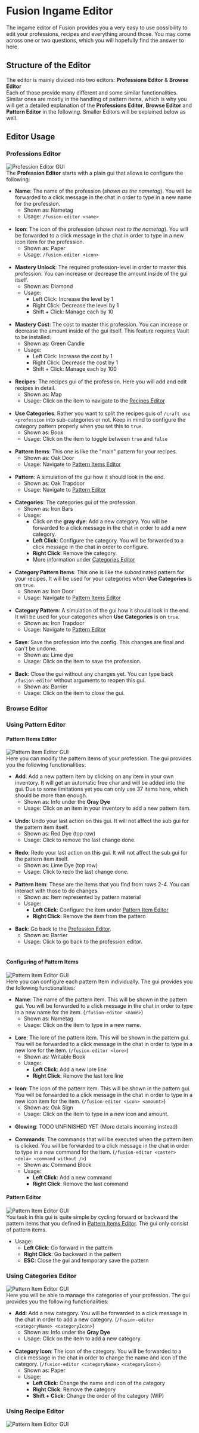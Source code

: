 # Fusion Ingame Editor
The ingame editor of Fusion provides you a very easy to use possibility to edit your professions, recipes and everything 
around those. You may come across one or two questions, which you will hopefully find the answer to here.

## Structure of the Editor
The editor is mainly divided into two editors: **Professions Editor** & **Browse Editor**<br>
Each of those provide many different and some similar functionalities. Similar ones are mostly in the handling of 
pattern items, which is why you will get a detailed explanation of the **Professions Editor**, **Browse Editor** and 
**Pattern Editor** in the following. Smaller Editors will be explained below as well.

## Editor Usage
### Professions Editor
![Profession Editor GUI](../images/professions_gui.png)<br>
The **Profession Editor** starts with a plain gui that allows to configure the following:
- **Name**: The name of the profession (*shown as the nametag*). 
You will be forwarded to a click message in the chat in order to type in a new name for the profession.
  - Shown as: Nametag
  - Usage: `/fusion-editor <name>`
<br><br>
- **Icon**: The icon of the profession (*shown next to the nametag*). You will be forwarded to a click message in the 
chat in order to type in a new icon item for the profession.
  - Shown as: Paper
  - Usage: `/fusion-editor <icon>`
    <br><br>
- **Mastery Unlock**: The required profession-level in order to master this profession. You can increase or decrease 
the amount inside of the gui itself.
  - Shown as: Diamond 
  - Usage:
    - Left Click: Increase the level by 1
    - Right Click: Decrease the level by 1
    - Shift + Click: Manage each by 10
<br><br>
- **Mastery Cost**: The cost to master this profession. You can increase or decrease the amount inside of the gui itself. 
This feature requires Vault to be installed.
  - Shown as: Green Candle
  - Usage:
    - Left Click: Increase the cost by 1
    - Right Click: Decrease the cost by 1
    - Shift + Click: Manage each by 100
<br><br>
- **Recipes**: The recipes gui of the profession. Here you will add and edit recipes in detail.
  - Shown as: Map
  - Usage: Click on the item to navigate to the [Recipes Editor](#using-recipe-editor)
<br><br>
- **Use Categories**: Rather you want to split the recipes guis of `/craft use <profession` into sub-categories or not. 
Keep in mind to configure the category pattern properly when you set this to `true`.
    - Shown as: Book
    - Usage: Click on the item to toggle between `true` and `false`
<br><br>
- **Pattern Items**: This one is like the "main" pattern for your recipes.
  - Shown as: Oak Door
  - Usage: Navigate to [Pattern Items Editor](#pattern-items-editor)
<br><br>
- **Pattern**: A simulation of the gui how it should look in the end.
  - Shown as: Oak Trapdoor
  - Usage: Navigate to [Pattern Editor](#pattern-editor)
<br><br>
- **Categories**: The categories gui of the profession.
  - Shown as: Iron Bars
  - Usage:
    - Click on the **gray dye**: Add a new category. You will be forwarded to a click message in the chat in order to 
    add a new category.
    - **Left Click**: Configure the category. You will be forwarded to a click message in the chat in order to configure.
    - **Right Click**: Remove the category.
    - More information under [Categories Editor](#using-categories-editor)
<br><br>
- **Category Pattern Items**: This one is like the subordinated pattern for your recipes. It will be used for your 
categories when **Use Categories** is on `true`.
  - Shown as: Iron Door
  - Usage: Navigate to [Pattern Items Editor](#pattern-items-editor)
<br><br>
- **Category Pattern**: A simulation of the gui how it should look in the end. It will be used for your
  categories when **Use Categories** is on `true`.
  - Shown as: Iron Trapdoor
  - Usage: Navigate to [Pattern Editor](#pattern-editor)
<br><br>
- **Save**: Save the profession into the config. This changes are final and can't be undone.
  - Shown as: Lime dye
  - Usage: Click on the item to save the profession.
<br><br>
- **Back**: Close the gui without any changes yet. You can type back `/fusion-editor` without arguments to reopen this gui.
  - Shown as: Barrier
  - Usage: Click on the item to close the gui.
### Browse Editor
### Using Pattern Editor
#### Pattern Items Editor
![Pattern Item Editor GUI](../images/pattern_items_gui.png)<br>
Here you can modify the pattern items of your profession. The gui provides you the following functionalities:
- **Add**: Add a new pattern item by clicking on any item in your own inventory. It will get an automatic free char and 
will be added into the gui. Due to some limitations yet you can only use 37 items here, which should be more than enough.
  - Shown as: Info under the **Gray Dye**
  - Usage: Click on an item in your inventory to add a new pattern item.
<br><br>
- **Undo**: Undo your last action on this gui. It will not affect the sub gui for the pattern item itself.
  - Shown as: Red Dye (top row)
  - Usage: Click to remove the last change done.
<br><br>
- **Redo**: Redo your last action on this gui. It will not affect the sub gui for the pattern item itself.
  - Shown as: Lime Dye (top row)
  - Usage: Click to redo the last change done.
<br><br>
- **Pattern Item**: These are the items that you find from rows 2-4. You can interact with those to do changes.
  - Shown as: Item represented by pattern material
  - Usage:
    - **Left Click**: Configure the item under [Pattern Item Editor](#configuring-of-pattern-items)
    - **Right Click**: Remove the item from the pattern
<br><br>
- **Back**: Go back to the [Profession Editor](#professions-editor).
  - Shown as: Barrier
  - Usage: Click to go back to the profession editor.
<br><br>

#### Configuring of Pattern Items
![Pattern Item Editor GUI](../images/pattern_item_gui.png)<br>
Here you can configure each pattern Item individually. The gui provides you the following functionalities:
- **Name**: The name of the pattern item. This will be shown in the pattern gui. You will be forwarded to a click 
message in the chat in order to type in a new name for the item. (`/fusion-editor <name>`)
  - Shown as: Nametag
  - Usage: Click on the item to type in a new name.
<br><br>
- **Lore**: The lore of the pattern item. This will be shown in the pattern gui. You will be forwarded to a click message
in the chat in order to type in a new lore for the item. (`/fusion-editor <lore>`)
  - Shown as: Writable Book
  - Usage: 
    - **Left Click**: Add a new lore line
    - **Right Click**: Remove the last lore line
<br><br>
- **Icon**: The icon of the pattern item. This will be shown in the pattern gui. You will be forwarded to a click message
in the chat in order to type in a new icon item for the item. (`/fusion-editor <icon> <amount>`)
  - Shown as: Oak Sign
  - Usage: Click on the item to type in a new icon and amount.
<br><br>
- **Glowing**: TODO UNFINISHED YET (More details incoming instead)
<br><br>
- **Commands**: The commands that will be executed when the pattern item is clicked. You will be forwarded to a click
message in the chat in order to type in a new command for the item. (`/fusion-editor <caster> <dela> <command without />`)
  - Shown as: Command Block
  - Usage: 
    - **Left Click**: Add a new command
    - **Right Click**: Remove the last command
#### Pattern Editor
![Pattern Item Editor GUI](../images/pattern_gui.png)<br>
You task in this gui is quite simple by cycling forward or backward the pattern items that you defined in 
[Pattern Items Editor](#pattern-items-editor). The gui only consist of pattern items.
- Usage:
  - **Left Click**: Go forward in the pattern
  - **Right Click**: Go backward in the pattern
  - **ESC**: Close the gui and temporary save the pattern
### Using Categories Editor
![Pattern Item Editor GUI](../images/categories_gui.png)<br>
Here you will be able to manage the categories of your profession. The gui provides you the following functionalities:
- **Add**: Add a new category. You will be forwarded to a click message in the chat in order to add a new category.
  (`/fusion-editor <categoryName> <categoryIcon>`)
  - Shown as: Info under the **Gray Dye**
  - Usage: Click on the item to add a new category.
<br><br>
- **Category Icon**: The icon of the category. You will be forwarded to a click message in the chat in order to change 
the name and icon of the category. (`/fusion-editor <categoryName> <categoryIcon>`)
  - Shown as: Paper
  - Usage: 
    - **Left Click**: Change the name and icon of the category
    - **Right Click**: Remove the category
    - **Shift + Click**: Change the order of the category (WIP)
### Using Recipe Editor
![Pattern Item Editor GUI](../images/recipes_gui.png)<br>
